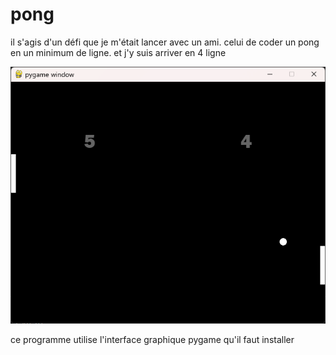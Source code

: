 # pong

il s'agis d'un défi que je m'était lancer avec un ami. celui de coder un pong en un minimum de ligne. et j'y suis arriver en 4 ligne

![alt text](https://github.com/Hyrhoo/pong/blob/main/img/Capture%20d’écran%202023-02-07%20180922.png)

ce programme utilise l'interface graphique pygame qu'il faut installer
